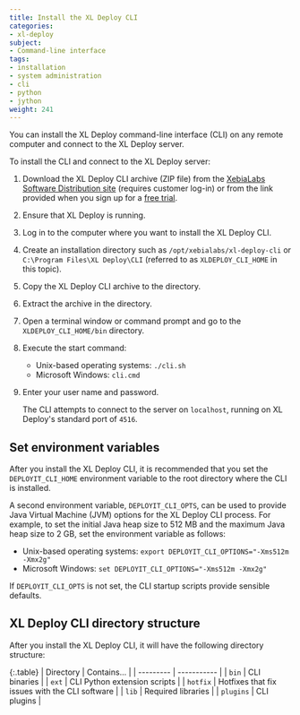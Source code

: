 ```yaml
---
title: Install the XL Deploy CLI
categories:
- xl-deploy
subject:
- Command-line interface
tags:
- installation
- system administration
- cli
- python
- jython
weight: 241
---
```


You can install the XL Deploy command-line interface (CLI) on any remote computer and connect to the XL Deploy server.

To install the CLI and connect to the XL Deploy server:

1. Download the XL Deploy CLI archive (ZIP file) from the [XebiaLabs Software Distribution site](https://dist.xebialabs.com) (requires customer log-in) or from the link provided when you sign up for a [free trial](https://xebialabs.com/products/xl-deploy/trial/).
1. Ensure that XL Deploy is running.
1. Log in to the computer where you want to install the XL Deploy CLI.
1. Create an installation directory such as `/opt/xebialabs/xl-deploy-cli` or `C:\Program Files\XL Deploy\CLI` (referred to as `XLDEPLOY_CLI_HOME` in this topic).
1. Copy the XL Deploy CLI archive to the directory.
1. Extract the archive in the directory.
2. Open a terminal window or command prompt and go to the `XLDEPLOY_CLI_HOME/bin` directory.
3. Execute the start command:
    * Unix-based operating systems: `./cli.sh`
    * Microsoft Windows: `cli.cmd`
4. Enter your user name and password.

    The CLI attempts to connect to the server on `localhost`, running on XL Deploy's standard port of `4516`.

## Set environment variables

After you install the XL Deploy CLI, it is recommended that you set the `DEPLOYIT_CLI_HOME` environment variable to the root directory where the CLI is installed.

A second environment variable, `DEPLOYIT_CLI_OPTS`, can be used to provide Java Virtual Machine (JVM) options for the XL Deploy CLI process. For example, to set the initial Java heap size to 512 MB and the maximum Java heap size to 2 GB, set the environment variable as follows:

* Unix-based operating systems: `export DEPLOYIT_CLI_OPTIONS="-Xms512m -Xmx2g"`
* Microsoft Windows: `set DEPLOYIT_CLI_OPTIONS="-Xms512m -Xmx2g"`

If `DEPLOYIT_CLI_OPTS` is not set, the CLI startup scripts provide sensible defaults.

## XL Deploy CLI directory structure

After you install the XL Deploy CLI, it will have the following directory structure:

{:.table}
| Directory | Contains... |
| --------- | ----------- |
| `bin` | CLI binaries |
| `ext` | CLI Python extension scripts |
| `hotfix` | Hotfixes that fix issues with the CLI software |
| `lib` | Required libraries |
| `plugins` | CLI plugins |
